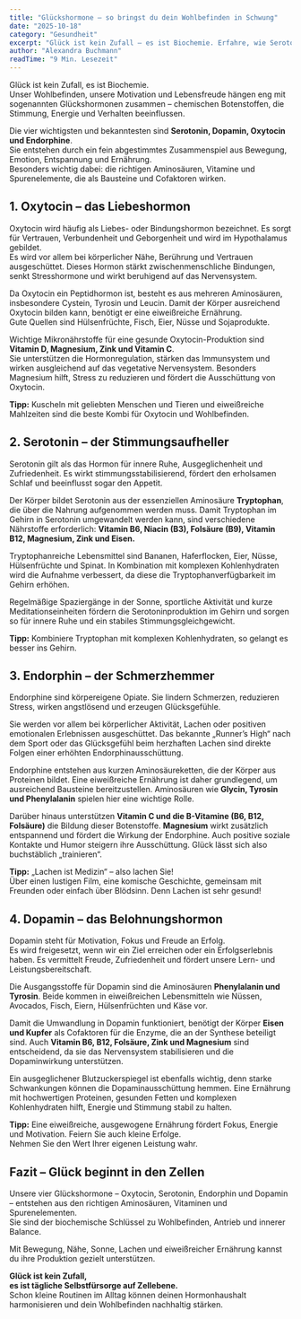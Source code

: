```yaml
---
title: "Glückshormone – so bringst du dein Wohlbefinden in Schwung"  
date: "2025-10-18"  
category: "Gesundheit"  
excerpt: "Glück ist kein Zufall – es ist Biochemie. Erfahre, wie Serotonin, Dopamin, Oxytocin und Endorphine dein Wohlbefinden beeinflussen und wie du ihre Bildung natürlich unterstützen kannst."  
author: "Alexandra Buchmann"  
readTime: "9 Min. Lesezeit"  
---
```


Glück ist kein Zufall, es ist Biochemie.  
Unser Wohlbefinden, unsere Motivation und Lebensfreude hängen eng mit sogenannten Glückshormonen zusammen – chemischen Botenstoffen, die Stimmung, Energie und Verhalten beeinflussen.  

Die vier wichtigsten und bekanntesten sind **Serotonin, Dopamin, Oxytocin und Endorphine**.  
Sie entstehen durch ein fein abgestimmtes Zusammenspiel aus Bewegung, Emotion, Entspannung und Ernährung.  
Besonders wichtig dabei: die richtigen Aminosäuren, Vitamine und Spurenelemente, die als Bausteine und Cofaktoren wirken.  

## 1. Oxytocin – das Liebeshormon  

Oxytocin wird häufig als Liebes- oder Bindungshormon bezeichnet. Es sorgt für Vertrauen, Verbundenheit und Geborgenheit und wird im Hypothalamus gebildet.  
Es wird vor allem bei körperlicher Nähe, Berührung und Vertrauen ausgeschüttet. Dieses Hormon stärkt zwischenmenschliche Bindungen, senkt Stresshormone und wirkt beruhigend auf das Nervensystem.  

Da Oxytocin ein Peptidhormon ist, besteht es aus mehreren Aminosäuren, insbesondere Cystein, Tyrosin und Leucin. Damit der Körper ausreichend Oxytocin bilden kann, benötigt er eine eiweißreiche Ernährung.  
Gute Quellen sind Hülsenfrüchte, Fisch, Eier, Nüsse und Sojaprodukte.  

Wichtige Mikronährstoffe für eine gesunde Oxytocin-Produktion sind **Vitamin D, Magnesium, Zink und Vitamin C**.  
Sie unterstützen die Hormonregulation, stärken das Immunsystem und wirken ausgleichend auf das vegetative Nervensystem. Besonders Magnesium hilft, Stress zu reduzieren und fördert die Ausschüttung von Oxytocin.  

**Tipp:** Kuscheln mit geliebten Menschen und Tieren und eiweißreiche Mahlzeiten sind die beste Kombi für Oxytocin und Wohlbefinden.  

## 2. Serotonin – der Stimmungsaufheller  

Serotonin gilt als das Hormon für innere Ruhe, Ausgeglichenheit und Zufriedenheit. Es wirkt stimmungsstabilisierend, fördert den erholsamen Schlaf und beeinflusst sogar den Appetit.  

Der Körper bildet Serotonin aus der essenziellen Aminosäure **Tryptophan**, die über die Nahrung aufgenommen werden muss. Damit Tryptophan im Gehirn in Serotonin umgewandelt werden kann, sind verschiedene Nährstoffe erforderlich: **Vitamin B6, Niacin (B3), Folsäure (B9), Vitamin B12, Magnesium, Zink und Eisen.**  

Tryptophanreiche Lebensmittel sind Bananen, Haferflocken, Eier, Nüsse, Hülsenfrüchte und Spinat. In Kombination mit komplexen Kohlenhydraten wird die Aufnahme verbessert, da diese die Tryptophanverfügbarkeit im Gehirn erhöhen.  

Regelmäßige Spaziergänge in der Sonne, sportliche Aktivität und kurze Meditationseinheiten fördern die Serotoninproduktion im Gehirn und sorgen so für innere Ruhe und ein stabiles Stimmungsgleichgewicht.  

**Tipp:** Kombiniere Tryptophan mit komplexen Kohlenhydraten, so gelangt es besser ins Gehirn.  

## 3. Endorphin – der Schmerzhemmer  

Endorphine sind körpereigene Opiate. Sie lindern Schmerzen, reduzieren Stress, wirken angstlösend und erzeugen Glücksgefühle.  

Sie werden vor allem bei körperlicher Aktivität, Lachen oder positiven emotionalen Erlebnissen ausgeschüttet. Das bekannte „Runner’s High“ nach dem Sport oder das Glücksgefühl beim herzhaften Lachen sind direkte Folgen einer erhöhten Endorphinausschüttung.  

Endorphine entstehen aus kurzen Aminosäureketten, die der Körper aus Proteinen bildet. Eine eiweißreiche Ernährung ist daher grundlegend, um ausreichend Bausteine bereitzustellen. Aminosäuren wie **Glycin, Tyrosin und Phenylalanin** spielen hier eine wichtige Rolle.  

Darüber hinaus unterstützen **Vitamin C und die B-Vitamine (B6, B12, Folsäure)** die Bildung dieser Botenstoffe. **Magnesium** wirkt zusätzlich entspannend und fördert die Wirkung der Endorphine. Auch positive soziale Kontakte und Humor steigern ihre Ausschüttung. Glück lässt sich also buchstäblich „trainieren“.  

**Tipp:** „Lachen ist Medizin“ – also lachen Sie!  
Über einen lustigen Film, eine komische Geschichte, gemeinsam mit Freunden oder einfach über Blödsinn. Denn Lachen ist sehr gesund!  

## 4. Dopamin – das Belohnungshormon  

Dopamin steht für Motivation, Fokus und Freude an Erfolg.  
Es wird freigesetzt, wenn wir ein Ziel erreichen oder ein Erfolgserlebnis haben. Es vermittelt Freude, Zufriedenheit und fördert unsere Lern- und Leistungsbereitschaft.  

Die Ausgangsstoffe für Dopamin sind die Aminosäuren **Phenylalanin und Tyrosin**. Beide kommen in eiweißreichen Lebensmitteln wie Nüssen, Avocados, Fisch, Eiern, Hülsenfrüchten und Käse vor.  

Damit die Umwandlung in Dopamin funktioniert, benötigt der Körper **Eisen und Kupfer** als Cofaktoren für die Enzyme, die an der Synthese beteiligt sind. Auch **Vitamin B6, B12, Folsäure, Zink und Magnesium** sind entscheidend, da sie das Nervensystem stabilisieren und die Dopaminwirkung unterstützen.  

Ein ausgeglichener Blutzuckerspiegel ist ebenfalls wichtig, denn starke Schwankungen können die Dopaminausschüttung hemmen. Eine Ernährung mit hochwertigen Proteinen, gesunden Fetten und komplexen Kohlenhydraten hilft, Energie und Stimmung stabil zu halten.  

**Tipp:** Eine eiweißreiche, ausgewogene Ernährung fördert Fokus, Energie und Motivation. Feiern Sie auch kleine Erfolge.  
Nehmen Sie den Wert Ihrer eigenen Leistung wahr.  

## Fazit – Glück beginnt in den Zellen  

Unsere vier Glückshormone – Oxytocin, Serotonin, Endorphin und Dopamin – entstehen aus den richtigen Aminosäuren, Vitaminen und Spurenelementen.  
Sie sind der biochemische Schlüssel zu Wohlbefinden, Antrieb und innerer Balance.  

Mit Bewegung, Nähe, Sonne, Lachen und eiweißreicher Ernährung kannst du ihre Produktion gezielt unterstützen.  

**Glück ist kein Zufall,  
es ist tägliche Selbstfürsorge auf Zellebene.**  
Schon kleine Routinen im Alltag können deinen Hormonhaushalt harmonisieren und dein Wohlbefinden nachhaltig stärken.  